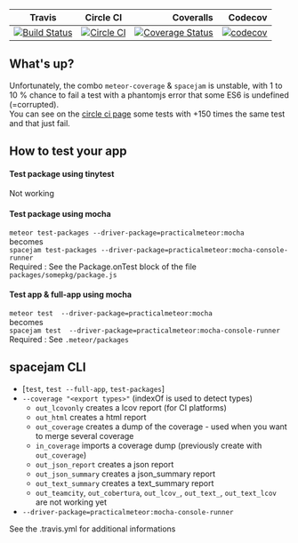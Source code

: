 | Travis                                                                                                                                                |                                                                      Circle CI                                                                     |                                                                                                                                                                                      Coveralls |                                                                                                                                                      Codecov |
| ----------------------------------------------------------------------------------------------------------------------------------------------------- | :------------------------------------------------------------------------------------------------------------------------------------------------: | ---------------------------------------------------------------------------------------------------------------------------------------------------------------------------------------------: | -----------------------------------------------------------------------------------------------------------------------------------------------------------: |
| [![Build Status](https://travis-ci.org/serut/meteor-coverage-app-exemple.svg?branch=master)](https://travis-ci.org/serut/meteor-coverage-app-exemple) | [![Circle CI](https://circleci.com/gh/serut/meteor-coverage-app-exemple.svg?style=svg)](https://circleci.com/gh/serut/meteor-coverage-app-exemple) | [![Coverage Status](https://coveralls.io/repos/github/serut/meteor-coverage-app-exemple/badge.svg?branch=master)](https://coveralls.io/github/serut/meteor-coverage-app-exemple?branch=master) | [![codecov](https://codecov.io/gh/serut/meteor-coverage-app-exemple/branch/master/graph/badge.svg)](https://codecov.io/gh/serut/meteor-coverage-app-exemple) |

## What's up?

Unfortunately, the combo `meteor-coverage` & `spacejam` is unstable, with 1 to 10 % chance to fail a test with a phantomjs error that some ES6 is undefined (=corrupted).  
You can see on the [circle ci page](https://circleci.com/gh/serut/meteor-coverage-app-exemple) some tests with +150 times the same test and that just fail.

## How to test your app

#### Test package using tinytest

Not working

#### Test package using mocha

`meteor test-packages --driver-package=practicalmeteor:mocha`  
becomes  
`spacejam test-packages --driver-package=practicalmeteor:mocha-console-runner`  
Required : See the Package.onTest block of the file `packages/somepkg/package.js`  

#### Test app & full-app using mocha

`meteor test  --driver-package=practicalmeteor:mocha`  
becomes  
`spacejam test  --driver-package=practicalmeteor:mocha-console-runner`  
Required : See `.meteor/packages`

## spacejam  CLI

-   [`test`,  `test --full-app`, `test-packages`]
-   `--coverage "<export types>"` (indexOf is used to detect types)
    -   `out_lcovonly` creates a lcov report (for CI platforms)
    -   `out_html` creates a html report
    -   `out_coverage` creates a dump of the coverage - used when you want to merge several coverage
    -   `in_coverage` imports a coverage dump (previously create with `out_coverage`)
    -   `out_json_report` creates a json report
    -   `out_json_summary` creates a json_summary report
    -   `out_text_summary` creates a text_summary report
    -   `out_teamcity`, `out_cobertura`, `out_lcov_`, `out_text_`, `out_text_lcov` are not working yet
-   `--driver-package=practicalmeteor:mocha-console-runner`

See the .travis.yml for additional informations

